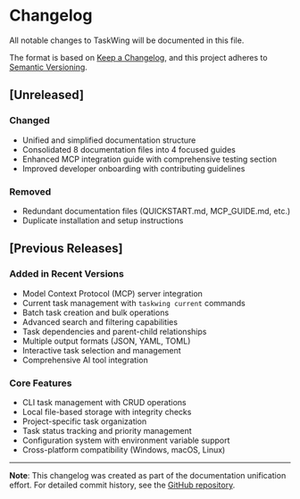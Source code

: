 # Changelog

All notable changes to TaskWing will be documented in this file.

The format is based on [Keep a Changelog](https://keepachangelog.com/en/1.0.0/),
and this project adheres to [Semantic Versioning](https://semver.org/spec/v2.0.0.html).

## [Unreleased]

### Changed
- Unified and simplified documentation structure
- Consolidated 8 documentation files into 4 focused guides
- Enhanced MCP integration guide with comprehensive testing section
- Improved developer onboarding with contributing guidelines

### Removed
- Redundant documentation files (QUICKSTART.md, MCP_GUIDE.md, etc.)
- Duplicate installation and setup instructions

## [Previous Releases]

### Added in Recent Versions
- Model Context Protocol (MCP) server integration
- Current task management with `taskwing current` commands
- Batch task creation and bulk operations
- Advanced search and filtering capabilities
- Task dependencies and parent-child relationships
- Multiple output formats (JSON, YAML, TOML)
- Interactive task selection and management
- Comprehensive AI tool integration

### Core Features
- CLI task management with CRUD operations
- Local file-based storage with integrity checks
- Project-specific task organization
- Task status tracking and priority management
- Configuration system with environment variable support
- Cross-platform compatibility (Windows, macOS, Linux)

---

**Note**: This changelog was created as part of the documentation unification effort. For detailed commit history, see the [GitHub repository](https://github.com/josephgoksu/taskwing.app/commits).